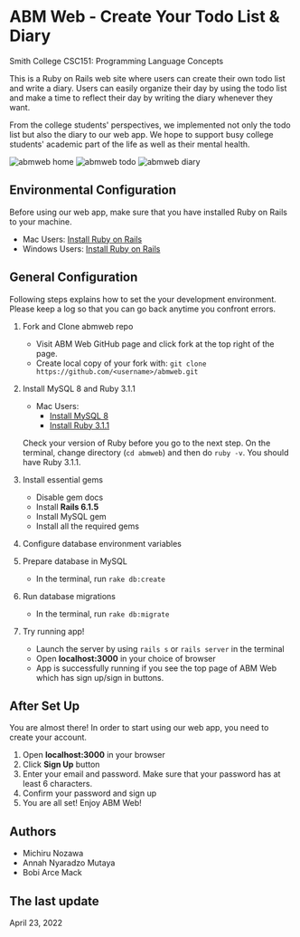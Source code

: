 # ABM Web - Create Your Todo List & Diary

Smith College CSC151: Programming Language Concepts

This is a Ruby on Rails web site where users can create their own todo list and write a diary. Users can easily organize their day by using the todo list and make a time to reflect their day by writing the diary whenever they want. 

From the college students' perspectives, we implemented not only the todo list but also the diary to our web app. We hope to support busy college students' academic part of the life as well as their mental health. 

![abmweb home](app/assets/images/top-page.png)
![abmweb todo](app/assets/images/todo-page.png)
![abmweb diary](app/assets/images/diary-page.png)

## Environmental Configuration
Before using our web app, make sure that you have installed Ruby on Rails to your machine. 

* Mac Users: [Install Ruby on Rails](https://mac.install.guide/rubyonrails/index.html)
* Windows Users: [Install Ruby on Rails](https://gorails.com/setup/windows/10)

## General Configuration
Following steps explains how to set the your development environment. Please keep a log so that you can go back anytime you confront errors. 

1. Fork and Clone abmweb repo
    - Visit ABM Web GitHub page and click fork at the top right of the page. 
    - Create local copy of your fork with: `git clone https://github.com/<username>/abmweb.git`

2. Install MySQL 8 and Ruby 3.1.1 
    - Mac Users: 
        * [Install MySQL 8](https://dev.mysql.com/downloads/mysql)
        * [Install Ruby 3.1.1](https://mac.install.guide/ruby/index.html)

    Check your version of Ruby before you go to the next step. On the terminal, change directory (`cd abmweb`) and then do `ruby -v`. You should have Ruby 3.1.1.

3. Install essential gems
    - Disable gem docs
    - Install **Rails 6.1.5** 
    - Install MySQL gem
    - Install all the required gems

4. Configure database environment variables

5. Prepare database in MySQL
    - In the terminal, run `rake db:create`

6. Run database migrations
    - In the terminal, run `rake db:migrate`

7. Try running app!
    - Launch the server by using `rails s` or `rails server` in the terminal
    - Open **localhost:3000** in your choice of browser
    - App is successfully running if you see the top page of ABM Web which has sign up/sign in buttons. 

## After Set Up
You are almost there! In order to start using our web app, you need to create your account. 
1. Open **localhost:3000** in your browser
2. Click **Sign Up** button 
3. Enter your email and password. Make sure that your password has at least 6 characters. 
4. Confirm your password and sign up
5. You are all set! Enjoy ABM Web! 

## Authors
- Michiru Nozawa
- Annah Nyaradzo Mutaya
- Bobi Arce Mack

## The last update
April 23, 2022